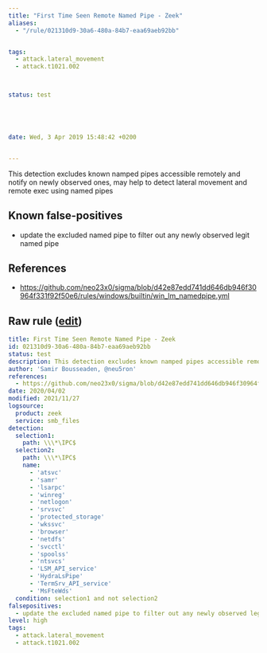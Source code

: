 ```yaml
---
title: "First Time Seen Remote Named Pipe - Zeek"
aliases:
  - "/rule/021310d9-30a6-480a-84b7-eaa69aeb92bb"


tags:
  - attack.lateral_movement
  - attack.t1021.002



status: test





date: Wed, 3 Apr 2019 15:48:42 +0200


---
```


This detection excludes known namped pipes accessible remotely and notify on newly observed ones, may help to detect lateral movement and remote exec using named pipes

<!--more-->


## Known false-positives

* update the excluded named pipe to filter out any newly observed legit named pipe



## References

* https://github.com/neo23x0/sigma/blob/d42e87edd741dd646db946f30964f331f92f50e6/rules/windows/builtin/win_lm_namedpipe.yml


## Raw rule ([edit](https://github.com/SigmaHQ/sigma/edit/master/rules/network/zeek/zeek_smb_converted_win_lm_namedpipe.yml))
```yaml
title: First Time Seen Remote Named Pipe - Zeek
id: 021310d9-30a6-480a-84b7-eaa69aeb92bb
status: test
description: This detection excludes known namped pipes accessible remotely and notify on newly observed ones, may help to detect lateral movement and remote exec using named pipes
author: 'Samir Bousseaden, @neu5ron'
references:
  - https://github.com/neo23x0/sigma/blob/d42e87edd741dd646db946f30964f331f92f50e6/rules/windows/builtin/win_lm_namedpipe.yml
date: 2020/04/02
modified: 2021/11/27
logsource:
  product: zeek
  service: smb_files
detection:
  selection1:
    path: \\\*\IPC$
  selection2:
    path: \\\*\IPC$
    name:
      - 'atsvc'
      - 'samr'
      - 'lsarpc'
      - 'winreg'
      - 'netlogon'
      - 'srvsvc'
      - 'protected_storage'
      - 'wkssvc'
      - 'browser'
      - 'netdfs'
      - 'svcctl'
      - 'spoolss'
      - 'ntsvcs'
      - 'LSM_API_service'
      - 'HydraLsPipe'
      - 'TermSrv_API_service'
      - 'MsFteWds'
  condition: selection1 and not selection2
falsepositives:
  - update the excluded named pipe to filter out any newly observed legit named pipe
level: high
tags:
  - attack.lateral_movement
  - attack.t1021.002

```
